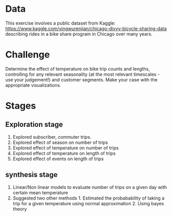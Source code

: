 # Data 
This exercise involves a public dataset from Kaggle:  https://www.kaggle.com/yingwurenjian/chicago-divvy-bicycle-sharing-data 
describing rides in a bike share program in Chicago over many years.

# Challenge
Determine the effect of temperature on bike trip counts and lengths, controlling for any relevant seasonality
(at the most relevant timescales - use your judgement!) and customer segments. 
Make your case with the appropriate visualizations.

# Stages
## Exploration stage
1. Explored subscriber, commuter trips. 
2. Explored effect of season on number of trips
3. Explored effect of temperature on number of trips
4. Explored effect of temperature on length of trips
5. Explored effect of events on length of trips

## synthesis stage 
1. Linear/Non linear models to evaluate number of trips on a given day with certain mean temperature
2. Suggested two other methods 1. Estimated the probabability of taking a trip for a given temperature using normal approximation 2. Using bayes theory
